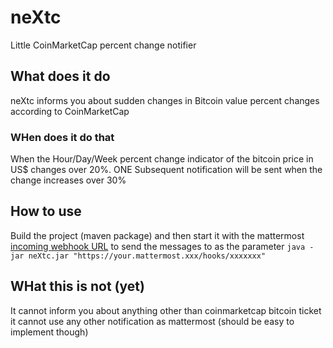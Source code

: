 # neXtc
Little CoinMarketCap percent change notifier

## What does it do
neXtc informs you about sudden changes in Bitcoin value percent changes according to CoinMarketCap
### WHen does it do that
When the Hour/Day/Week percent change indicator of the bitcoin price in US$
changes over 20%. ONE Subsequent notification will be sent when the change increases over 30%

## How to use
Build the project (maven package) and then start it with the mattermost
[incoming webhook URL](https://docs.mattermost.com/developer/webhooks-incoming.html#simple-incoming-webhook) to send the messages to
as the parameter
```java -jar neXtc.jar "https://your.mattermost.xxx/hooks/xxxxxxx"```


## WHat this is not (yet)
It cannot inform you about anything other than coinmarketcap bitcoin ticket
it cannot use any other notification as mattermost (should be easy to implement though)
